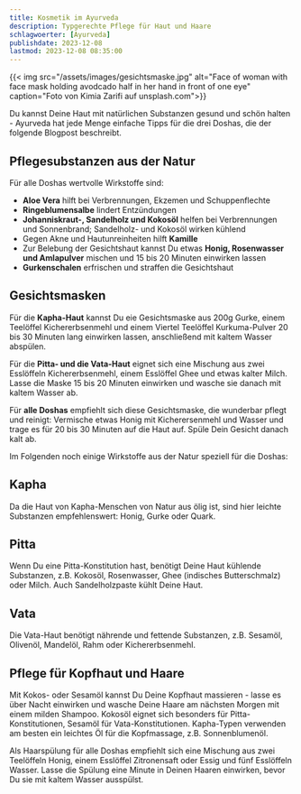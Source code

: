 ```yaml
---
title: Kosmetik im Ayurveda
description: Typgerechte Pflege für Haut und Haare
schlagwoerter: [Ayurveda]
publishdate: 2023-12-08
lastmod: 2023-12-08 08:35:00
---
```


{{< img src="/assets/images/gesichtsmaske.jpg" alt="Face of woman with face mask holding avodcado half in her hand in front of one eye" caption="Foto von Kimia Zarifi auf unsplash.com">}} 

Du kannst Deine Haut mit natürlichen Substanzen gesund und schön halten - Ayurveda hat jede Menge einfache Tipps für die drei Doshas, die der folgende Blogpost beschreibt. 


## Pflegesubstanzen aus der Natur

Für alle Doshas wertvolle Wirkstoffe sind:

- **Aloe Vera** hilft bei Verbrennungen, Ekzemen und Schuppenflechte
- **Ringeblumensalbe** lindert Entzündungen
- **Johanniskraut-, Sandelholz und Kokosöl** helfen bei Verbrennungen und Sonnenbrand; Sandelholz- und Kokosöl wirken kühlend
- Gegen Akne und Hautunreinheiten hilft **Kamille**
- Zur Belebung der Gesichtshaut kannst Du etwas **Honig, Rosenwasser und Amlapulver** mischen und 15 bis 20 Minuten einwirken lassen
- **Gurkenschalen** erfrischen und straffen die Gesichtshaut

## Gesichtsmasken

Für die **Kapha-Haut** kannst Du eie Gesichtsmaske aus 200g Gurke, einem Teelöffel Kichererbsenmehl und einem Viertel Teelöffel Kurkuma-Pulver 20 bis 30 Minuten lang einwirken lassen, anschließend mit kaltem Wasser abspülen.

Für die **Pitta- und die Vata-Haut** eignet sich eine Mischung aus zwei Esslöffeln Kichererbsenmehl, einem Esslöffel Ghee und etwas kalter Milch. Lasse die Maske 15 bis 20 Minuten einwirken und wasche sie danach mit kaltem Wasser ab.

Für **alle Doshas** empfiehlt sich diese Gesichtsmaske, die wunderbar pflegt und reinigt: Vermische etwas Honig mit Kicherersenmehl und Wasser und trage es für 20 bis 30 Minuten auf die Haut auf. Spüle Dein Gesicht danach kalt ab.

Im Folgenden noch einige Wirkstoffe aus der Natur speziell für die Doshas:


## Kapha

Da die Haut von Kapha-Menschen von Natur aus ölig ist, sind hier leichte Substanzen empfehlenswert: Honig, Gurke oder Quark.

## Pitta

Wenn Du eine Pitta-Konstitution hast, benötigt Deine Haut kühlende Substanzen, z.B. Kokosöl, Rosenwasser, Ghee (indisches Butterschmalz) oder Milch. Auch Sandelholzpaste kühlt Deine Haut.

## Vata

Die Vata-Haut benötigt nährende und fettende Substanzen, z.B. Sesamöl, Olivenöl, Mandelöl, Rahm oder Kichererbsenmehl.


## Pflege für Kopfhaut und Haare

Mit Kokos- oder Sesamöl kannst Du Deine Kopfhaut massieren - lasse es über Nacht einwirken und wasche Deine Haare am nächsten Morgen mit einem milden Shampoo. Kokosöl eignet sich besonders für Pitta-Konstitutionen, Sesamöl für Vata-Konstitutionen. Kapha-Typen verwenden am besten ein leichtes Öl für die Kopfmassage, z.B. Sonnenblumenöl.

Als Haarspülung für alle Doshas empfiehlt sich eine Mischung aus zwei Teelöffeln Honig, einem Esslöffel Zitronensaft oder Essig und fünf Esslöffeln Wasser. Lasse die Spülung eine Minute in Deinen Haaren einwirken, bevor Du sie mit kaltem Wasser ausspülst.